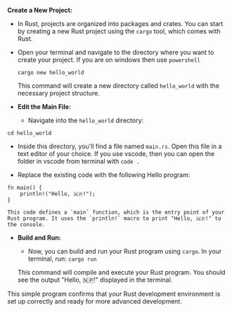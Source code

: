 **Create a New Project:**

* In Rust, projects are organized into packages and crates. You can start by creating a new Rust project using the `cargo` tool, which comes with Rust.

* Open your terminal and navigate to the directory where you want to create your project. If you are on windows then use `powershell`
  
  `cargo new hello_world`
  
  This command will create a new directory called `hello_world` with the necessary project structure.

* **Edit the Main File:**
  
  * Navigate into the `hello_world` directory:

`cd hello_world`

* Inside this directory, you'll find a file named `main.rs`. Open this file in a text editor of your choice. If you use vscode, then you can open the folder in vscode from terminal with `code .`  

* Replace the existing code with the following Hello program:

````
fn main() {     
	println!("Hello, 🇳🇵!");
}
````

````
This code defines a `main` function, which is the entry point of your Rust program. It uses the `println!` macro to print "Hello, 🇳🇵!" to the console.
````

* **Build and Run:**
  
  * Now, you can build and run your Rust program using `cargo`. In your terminal, run:
  `cargo run`
  
  This command will compile and execute your Rust program. You should see the output "Hello, 🇳🇵!" displayed in the terminal.

This simple program confirms that your Rust development environment is set up correctly and ready for more advanced development. 
